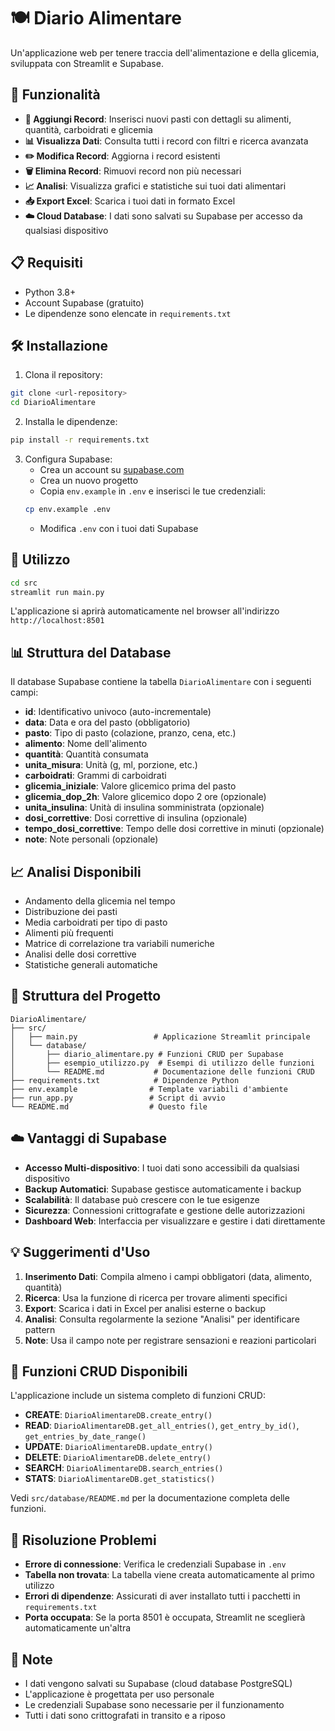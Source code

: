 # 🍽️ Diario Alimentare

Un'applicazione web per tenere traccia dell'alimentazione e della glicemia, sviluppata con Streamlit e Supabase.

## 🚀 Funzionalità

- **📝 Aggiungi Record**: Inserisci nuovi pasti con dettagli su alimenti, quantità, carboidrati e glicemia
- **📊 Visualizza Dati**: Consulta tutti i record con filtri e ricerca avanzata
- **✏️ Modifica Record**: Aggiorna i record esistenti
- **🗑️ Elimina Record**: Rimuovi record non più necessari
- **📈 Analisi**: Visualizza grafici e statistiche sui tuoi dati alimentari
- **📥 Export Excel**: Scarica i tuoi dati in formato Excel
- **☁️ Cloud Database**: I dati sono salvati su Supabase per accesso da qualsiasi dispositivo

## 📋 Requisiti

- Python 3.8+
- Account Supabase (gratuito)
- Le dipendenze sono elencate in `requirements.txt`

## 🛠️ Installazione

1. Clona il repository:
```bash
git clone <url-repository>
cd DiarioAlimentare
```

2. Installa le dipendenze:
```bash
pip install -r requirements.txt
```

3. Configura Supabase:
   - Crea un account su [supabase.com](https://supabase.com)
   - Crea un nuovo progetto
   - Copia `env.example` in `.env` e inserisci le tue credenziali:
   ```bash
   cp env.example .env
   ```
   - Modifica `.env` con i tuoi dati Supabase

## 🎯 Utilizzo

```bash
cd src
streamlit run main.py
```

L'applicazione si aprirà automaticamente nel browser all'indirizzo `http://localhost:8501`

## 📊 Struttura del Database

Il database Supabase contiene la tabella `DiarioAlimentare` con i seguenti campi:

- **id**: Identificativo univoco (auto-incrementale)
- **data**: Data e ora del pasto (obbligatorio)
- **pasto**: Tipo di pasto (colazione, pranzo, cena, etc.)
- **alimento**: Nome dell'alimento
- **quantità**: Quantità consumata
- **unita_misura**: Unità (g, ml, porzione, etc.)
- **carboidrati**: Grammi di carboidrati
- **glicemia_iniziale**: Valore glicemico prima del pasto
- **glicemia_dop_2h**: Valore glicemico dopo 2 ore (opzionale)
- **unita_insulina**: Unità di insulina somministrata (opzionale)
- **dosi_correttive**: Dosi correttive di insulina (opzionale)
- **tempo_dosi_correttive**: Tempo delle dosi correttive in minuti (opzionale)
- **note**: Note personali (opzionale)

## 📈 Analisi Disponibili

- Andamento della glicemia nel tempo
- Distribuzione dei pasti
- Media carboidrati per tipo di pasto
- Alimenti più frequenti
- Matrice di correlazione tra variabili numeriche
- Analisi delle dosi correttive
- Statistiche generali automatiche

## 🔧 Struttura del Progetto

```
DiarioAlimentare/
├── src/
│   ├── main.py                 # Applicazione Streamlit principale
│   └── database/
│       ├── diario_alimentare.py # Funzioni CRUD per Supabase
│       ├── esempio_utilizzo.py  # Esempi di utilizzo delle funzioni
│       └── README.md           # Documentazione delle funzioni CRUD
├── requirements.txt            # Dipendenze Python
├── env.example                # Template variabili d'ambiente
├── run_app.py                 # Script di avvio
└── README.md                  # Questo file
```

## ☁️ Vantaggi di Supabase

- **Accesso Multi-dispositivo**: I tuoi dati sono accessibili da qualsiasi dispositivo
- **Backup Automatici**: Supabase gestisce automaticamente i backup
- **Scalabilità**: Il database può crescere con le tue esigenze
- **Sicurezza**: Connessioni crittografate e gestione delle autorizzazioni
- **Dashboard Web**: Interfaccia per visualizzare e gestire i dati direttamente

## 💡 Suggerimenti d'Uso

1. **Inserimento Dati**: Compila almeno i campi obbligatori (data, alimento, quantità)
2. **Ricerca**: Usa la funzione di ricerca per trovare alimenti specifici
3. **Export**: Scarica i dati in Excel per analisi esterne o backup
4. **Analisi**: Consulta regolarmente la sezione "Analisi" per identificare pattern
5. **Note**: Usa il campo note per registrare sensazioni e reazioni particolari

## 🔧 Funzioni CRUD Disponibili

L'applicazione include un sistema completo di funzioni CRUD:

- **CREATE**: `DiarioAlimentareDB.create_entry()`
- **READ**: `DiarioAlimentareDB.get_all_entries()`, `get_entry_by_id()`, `get_entries_by_date_range()`
- **UPDATE**: `DiarioAlimentareDB.update_entry()`
- **DELETE**: `DiarioAlimentareDB.delete_entry()`
- **SEARCH**: `DiarioAlimentareDB.search_entries()`
- **STATS**: `DiarioAlimentareDB.get_statistics()`

Vedi `src/database/README.md` per la documentazione completa delle funzioni.

## 🐛 Risoluzione Problemi

- **Errore di connessione**: Verifica le credenziali Supabase in `.env`
- **Tabella non trovata**: La tabella viene creata automaticamente al primo utilizzo
- **Errori di dipendenze**: Assicurati di aver installato tutti i pacchetti in `requirements.txt`
- **Porta occupata**: Se la porta 8501 è occupata, Streamlit ne sceglierà automaticamente un'altra

## 📝 Note

- I dati vengono salvati su Supabase (cloud database PostgreSQL)
- L'applicazione è progettata per uso personale
- Le credenziali Supabase sono necessarie per il funzionamento
- Tutti i dati sono crittografati in transito e a riposo

